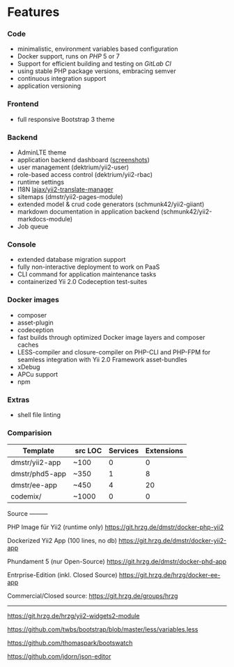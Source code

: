 Features
========

### Code

- minimalistic, environment variables based configuration
- Docker support, runs on *PHP* 5 or 7
- Support for efficient building and testing on *GitLab CI*
- using stable PHP package versions, embracing semver
- continuous integration support
- application versioning

### Frontend

- full responsive Bootstrap 3 theme

### Backend

- AdminLTE theme
- application backend dashboard ([screenshots](https://plus.google.com/+phd/posts/7y1TkmmsrcN?pid=6070967303804764434&oid=114873431066202526630))
- user management (dektrium/yii2-user)
- role-based access control (dektrium/yii2-rbac)
- runtime settings
- I18N [lajax/yii2-translate-manager](https://github.com/lajax/yii2-translate-manager)
- sitemaps (dmstr/yii2-pages-module)
- extended model & crud code generators (schmunk42/yii2-giiant)
- markdown documentation in application backend (schmunk42/yii2-markdocs-module)
- Job queue


### Console

- extended database migration support
- fully non-interactive deployment to work on PaaS
- CLI command for application maintenance tasks
- containerized Yii 2.0 Codeception test-suites 

### Docker images

- composer
- asset-plugin
- codeception
- fast builds through optimized Docker image layers and composer caches
- LESS-compiler and closure-compiler on PHP-CLI and PHP-FPM for seamless integration with Yii 2.0 Framework asset-bundles 
- xDebug
- APCu support
- npm 

### Extras

- shell file linting



### Comparision

| Template | src LOC | Services | Extensions |
|----------|---------|----------|------------|
| dmstr/yii2-app | ~100 | 0 | 0 
| dmstr/phd5-app | ~350 | 1 | 8
| dmstr/ee-app | ~450 | 4 | 20 
| codemix/ | ~1000 | 0 | 0 


Source
———

PHP Image für Yii2 (runtime only)
https://git.hrzg.de/dmstr/docker-php-yii2

Dockerized Yii2 App (100 lines, no db)
https://git.hrzg.de/dmstr/docker-yii2-app

Phundament 5 (nur Open-Source)
https://git.hrzg.de/dmstr/docker-phd-app

Entrprise-Edition (inkl. Closed Source)
https://git.hrzg.de/hrzg/docker-ee-app

Commercial/Closed source:
https://git.hrzg.de/groups/hrzg


---

https://git.hrzg.de/hrzg/yii2-widgets2-module

https://github.com/twbs/bootstrap/blob/master/less/variables.less

https://github.com/thomaspark/bootswatch

https://github.com/jdorn/json-editor